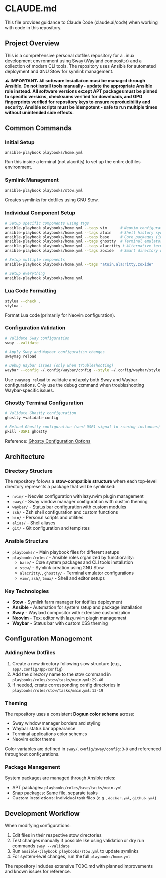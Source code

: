 # CLAUDE.md

This file provides guidance to Claude Code (claude.ai/code) when working with code in this repository.

## Project Overview

This is a comprehensive personal dotfiles repository for a Linux development environment using Sway (Wayland compositor) and a collection of modern CLI tools. The repository uses Ansible for automated deployment and GNU Stow for symlink management.

**⚠️ IMPORTANT: All software installation must be managed through Ansible. Do not install tools manually - update the appropriate Ansible role instead. All software versions except APT packages must be pinned to specific versions, checksums verified for downloads, and GPG fingerprints verified for repository keys to ensure reproducibility and security. Ansible scripts must be idempotent - safe to run multiple times without unintended side effects.**

## Common Commands

### Initial Setup
```sh
ansible-playbook playbooks/home.yml
```
Run this inside a terminal (not alacritty) to set up the entire dotfiles environment.

### Symlink Management
```sh
ansible-playbook playbooks/stow.yml
```
Creates symlinks for dotfiles using GNU Stow.

### Individual Component Setup
```sh
# Setup specific components using tags
ansible-playbook playbooks/home.yml --tags vim      # Neovim configuration
ansible-playbook playbooks/home.yml --tags atuin    # Shell history sync
ansible-playbook playbooks/home.yml --tags base     # Core packages (includes yazi)
ansible-playbook playbooks/home.yml --tags ghostty  # Terminal emulator
ansible-playbook playbooks/home.yml --tags alacritty # Alternative terminal
ansible-playbook playbooks/home.yml --tags zoxide   # Smart directory navigation

# Setup multiple components
ansible-playbook playbooks/home.yml --tags "atuin,alacritty,zoxide"

# Setup everything
ansible-playbook playbooks/home.yml
```

### Lua Code Formatting
```sh
stylua --check .
stylua .
```
Format Lua code (primarily for Neovim configuration).

### Configuration Validation
```sh
# Validate Sway configuration
sway --validate

# Apply Sway and Waybar configuration changes
swaymsg reload

# Debug Waybar issues (only when troubleshooting)
waybar --config ~/.config/waybar/config --style ~/.config/waybar/style.css --log-level debug
```
Use `swaymsg reload` to validate and apply both Sway and Waybar configurations. Only use the debug command when troubleshooting Waybar-specific issues.

### Ghostty Terminal Configuration
```sh
# Validate Ghostty configuration
ghostty +validate-config

# Reload Ghostty configuration (send USR1 signal to running instances)
pkill -USR1 ghostty
```
Reference: [Ghostty Configuration Options](https://ghostty.org/docs/config/reference)

## Architecture

### Directory Structure
The repository follows a **stow-compatible structure** where each top-level directory represents a package that will be symlinked:

* `nvim/` - Neovim configuration with lazy.nvim plugin management
* `sway/` - Sway window manager configuration with custom theming
* `waybar/` - Status bar configuration with custom modules
* `zsh/` - Zsh shell configuration and custom functions
* `bin/` - Personal scripts and utilities
* `alias/` - Shell aliases
* `git/` - Git configuration and templates

### Ansible Structure
* `playbooks/` - Main playbook files for different setups
* `playbooks/roles/` - Ansible roles organized by functionality:
  * `base/` - Core system packages and CLI tools installation
  * `stow/` - Symlink creation using GNU Stow
  * `alacritty/`, `ghostty/` - Terminal emulator configurations
  * `vim/`, `zsh/`, `tmux/` - Shell and editor setups

### Key Technologies
* **Stow** - Symlink farm manager for dotfiles deployment
* **Ansible** - Automation for system setup and package installation
* **Sway** - Wayland compositor with extensive customization
* **Neovim** - Text editor with lazy.nvim plugin management
* **Waybar** - Status bar with custom CSS theming

## Configuration Management

### Adding New Dotfiles
1. Create a new directory following stow structure (e.g., `app/.config/app/config`)
2. Add the directory name to the stow command in `playbooks/roles/stow/tasks/main.yml:29-46`
3. If needed, create corresponding config directories in `playbooks/roles/stow/tasks/main.yml:13-19`

### Theming
The repository uses a consistent **Dogrun color scheme** across:
* Sway window manager borders and styling
* Waybar status bar appearance
* Terminal applications color schemes
* Neovim editor theme

Color variables are defined in `sway/.config/sway/config:3-9` and referenced throughout configurations.

### Package Management
System packages are managed through Ansible roles:
* APT packages: `playbooks/roles/base/tasks/main.yml`
* Snap packages: Same file, separate tasks
* Custom installations: Individual task files (e.g., `docker.yml`, `github.yml`)

## Development Workflow

When modifying configurations:
1. Edit files in their respective stow directories
2. Test changes manually if possible like using validation or dry run commands `sway --validate`
3. Run `ansible-playbook playbooks/stow.yml` to update symlinks
4. For system-level changes, run the full `playbooks/home.yml`

The repository includes extensive TODO.md with planned improvements and known issues for reference.
